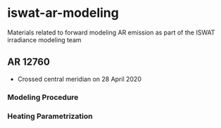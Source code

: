 # iswat-ar-modeling
Materials related to forward modeling AR emission as part of the ISWAT irradiance modeling team

## AR 12760

- Crossed central meridian on 28 April 2020

### Modeling Procedure

### Heating Parametrization
